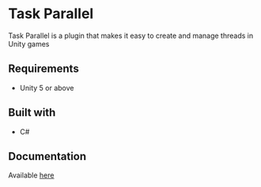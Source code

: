 
# Task Parallel

Task Parallel is a plugin that makes it easy to create and manage threads in Unity games

## Requirements

 * Unity 5 or above

## Built with

 * C#
 
## Documentation

Available [here](https://www.claytoninds.com/#taskparallel)
